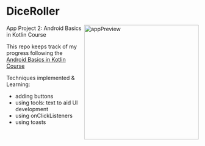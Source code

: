 # DiceRoller

<img align="right" src="" alt="appPreview" width="300"/>

App Project 2: Android Basics in Kotlin Course

This repo keeps track of my progress following the [Android Basics in Kotlin Course](https://developer.android.com/courses/android-basics-kotlin/course)

Techniques implemented & Learning:
- adding buttons
- using tools: text to aid UI development
- using onClickListeners
- using toasts


